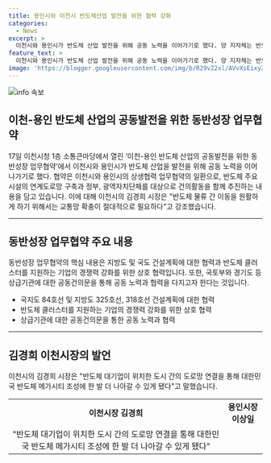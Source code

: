 ```yaml
---
title: 용인시와 이천시 반도체산업 발전을 위한 협력 강화
categories:
  - News
excerpt: >
  이천시와 용인시가 반도체 산업 발전을 위해 공동 노력을 이어가기로 했다. 양 지자체는 반도체 클러스터와 연계도로망 구축을 위해 협력하고, 지방도 건설 계획에 반영될 수 있도록 공동 노력을 약속했다. 또한 반도체 산업 기업의 경쟁력 강화와 생태계 조성을 위해 상호 협력하는 내용도 포함되어 있다. 해당 협약은 국토부와 경기도 등 상급기관에 공동건의문을 전달할 예정이며, 이를 통해 대한민국 반도체 메가시티 조성에 한 발 더 나아갈 수 있게 되었다.
feature_text: >
  이천시와 용인시가 반도체 산업 발전을 위해 공동 노력을 이어가기로 했다. 양 지자체는 반도체 클러스터와 연계도로망 구축을 위해 협력하고, 지방도 건설 계획에 반영될 수 있도록 공동 노력을 약속했다. 또한 반도체 산업 기업의 경쟁력 강화와 생태계 조성을 위해 상호 협력하는 내용도 포함되어 있다. 해당 협약은 국토부와 경기도 등 상급기관에 공동건의문을 전달할 예정이며, 이를 통해 대한민국 반도체 메가시티 조성에 한 발 더 나아갈 수 있게 되었다.
image: 'https://blogger.googleusercontent.com/img/b/R29vZ2xl/AVvXsEixyZcFfHzMRdzZMjFBmAUKJYCLCGyLL1o632UiGVXcaFdKo_bkvkuCioo0uUKlGfBVcT3P84aROyZIXSBEx3Aw5nCQ3pTgDom1WDC4m8eifvWiAmWEEVb4x6G_l8C0QH225ldMjyaFvpxGEBGNO37VmDTDMHGhJPq73UglMfDca1-0aw/s1600/blogspot.png'
---
```


<p><img src="https://blogger.googleusercontent.com/img/b/R29vZ2xl/AVvXsEixyZcFfHzMRdzZMjFBmAUKJYCLCGyLL1o632UiGVXcaFdKo_bkvkuCioo0uUKlGfBVcT3P84aROyZIXSBEx3Aw5nCQ3pTgDom1WDC4m8eifvWiAmWEEVb4x6G_l8C0QH225ldMjyaFvpxGEBGNO37VmDTDMHGhJPq73UglMfDca1-0aw/s1600/blogspot.png" alt="info 속보" /></p>

<h2 data-ke-size="size26">이천-용인 반도체 산업의 공동발전을 위한 동반성장 업무협약</h2>

<p data-ke-size="size16">17일 이천시청 1층 소통큰마당에서 열린 ‘이천-용인 반도체 산업의 공동발전을 위한 동반성장 업무협약’에서 이천시와 용인시가 반도체 산업을 발전을 위해 공동 노력을 이어나가기로 했다. 협약은 이천시와 용인시의 상생협력 업무협약의 일환으로, 반도체 주요 시설의 연계도로망 구축과 정부, 광역자치단체를 대상으로 건의활동을 함께 추진하는 내용을 담고 있습니다. 이에 대해 이천시의 김경희 시장은 "반도체 물류 간 이동을 원활하게 하기 위해서는 교통망 확충이 절대적으로 필요하다"고 강조했습니다.</p>

<hr>

<h2 data-ke-size="size26">동반성장 업무협약 주요 내용</h2>

<p data-ke-size="size16">동반성장 업무협약의 핵심 내용은 지방도 및 국도 건설계획에 대한 협력과 반도체 클러스터를 지원하는 기업의 경쟁력 강화를 위한 상호 협력입니다. 또한, 국토부와 경기도 등 상급기관에 대한 공동건의문을 통해 공동 노력과 협력을 다지고자 한다는 것입니다.</p>

<ul>
  <li>국지도 84호선 및 지방도 325호선, 318호선 건설계획에 대한 협력</li>
  <li>반도체 클러스터를 지원하는 기업의 경쟁력 강화를 위한 상호 협력</li>
  <li>상급기관에 대한 공동건의문을 통한 공동 노력과 협력</li>
</ul>

<hr>

<h2 data-ke-size="size26">김경희 이천시장의 발언</h2>

<p data-ke-size="size16">이천시의 김경희 시장은 "반도체 대기업이 위치한 도시 간의 도로망 연결을 통해 대한민국 반도체 메가시티 조성에 한 발 더 나아갈 수 있게 됐다"고 말했습니다.</p>

<table>
  <tr>
    <td style="text-align: center; height: 17px;"><b>이천시장 김경희</b></td>
    <td style="text-align: center; height: 17px;"><b>용인시장 이상일</b></td>
  </tr>
  <tr>
    <td style="text-align: center; height: 17px;">"반도체 대기업이 위치한 도시 간의 도로망 연결을 통해 대한민국 반도체 메가시티 조성에 한 발 더 나아갈 수 있게 됐다"</td>
    <td style="text-align: center; height: 17px;"></td>
  </tr>
</table>

<p data-ke-size="size16">&nbsp;</p>

